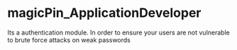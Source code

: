 # magicPin_ApplicationDeveloper
Its a authentication module. In order to ensure your users are not vulnerable to brute force attacks on weak passwords
